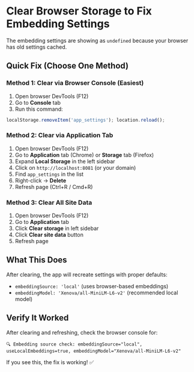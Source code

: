 # Clear Browser Storage to Fix Embedding Settings

The embedding settings are showing as `undefined` because your browser has old settings cached.

## Quick Fix (Choose One Method)

### Method 1: Clear via Browser Console (Easiest)
1. Open browser DevTools (F12)
2. Go to **Console** tab
3. Run this command:
```javascript
localStorage.removeItem('app_settings'); location.reload();
```

### Method 2: Clear via Application Tab
1. Open browser DevTools (F12)
2. Go to **Application** tab (Chrome) or **Storage** tab (Firefox)
3. Expand **Local Storage** in the left sidebar
4. Click on `http://localhost:8081` (or your domain)
5. Find `app_settings` in the list
6. Right-click → **Delete**
7. Refresh page (Ctrl+R / Cmd+R)

### Method 3: Clear All Site Data
1. Open browser DevTools (F12)
2. Go to **Application** tab
3. Click **Clear storage** in left sidebar
4. Click **Clear site data** button
5. Refresh page

## What This Does

After clearing, the app will recreate settings with proper defaults:
- `embeddingSource: 'local'` (uses browser-based embeddings)
- `embeddingModel: 'Xenova/all-MiniLM-L6-v2'` (recommended local model)

## Verify It Worked

After clearing and refreshing, check the browser console for:
```
🔍 Embedding source check: embeddingSource="local", useLocalEmbeddings=true, embeddingModel="Xenova/all-MiniLM-L6-v2"
```

If you see this, the fix is working! ✅
